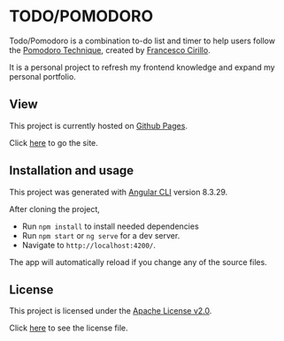 # TODO/POMODORO

Todo/Pomodoro is a combination to-do list and timer to help users follow the [Pomodoro Technique](https://en.wikipedia.org/wiki/Pomodoro_Technique), created by [Francesco Cirillo](https://francescocirillo.com/pages/pomodoro-technique).

It is a personal project to refresh my frontend knowledge and expand my personal portfolio.

## View

This project is currently hosted on [Github Pages](https://pages.github.com/).

Click [here](https://clennam.github.io/todo-pomodoro/) to go the site.

## Installation and usage

This project was generated with [Angular CLI](https://github.com/angular/angular-cli) version 8.3.29.

After cloning the project,
- Run `npm install` to install needed dependencies
- Run `npm start` or `ng serve` for a dev server.
- Navigate to `http://localhost:4200/`.

The app will automatically reload if you change any of the source files.

## License

This project is licensed under the [Apache License v2.0](https://choosealicense.com/licenses/apache-2.0/).

Click [here](https://github.com/clennam/todo-pomodoro/blob/master/LICENSE) to see the license file.
